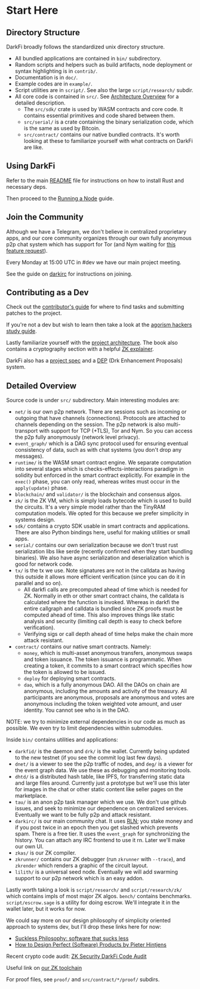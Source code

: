 # Start Here

## Directory Structure

DarkFi broadly follows the standardized unix directory structure.

* All bundled applications are contained in `bin/` subdirectory.
* Random scripts and helpers such as build artifacts, node deployment
  or syntax highlighting is in `contrib/`.
* Documentation is in `doc/`.
* Example codes are in `example/`.
* Script utilities are in `script/`. See also the large `script/research/`
  subdir.
* All core code is contained in `src/`.
  See [Architecture Overview](arch/overview.md) for a detailed description.
    * The `src/sdk/` crate is used by WASM contracts and core code.
      It contains essential primitives and code shared between them.
    * `src/serial/` is a crate containing the binary serialization code,
      which is the same as used by Bitcoin.
    * `src/contract/` contains our native bundled contracts. It's worth
      looking at these to familiarize yourself with what contracts on DarkFi
      are like.

## Using DarkFi

Refer to the main [README](../index.html) file for instructions on how to
install Rust and necessary deps.

Then proceed to the [Running a Node](testnet/node.md) guide.

## Join the Community

Although we have a Telegram, we don't believe in centralized proprietary apps,
and our core community organizes through our own fully anonymous p2p chat system
which has support for Tor (and Nym waiting for 
[this feature request](https://github.com/nymtech/nym/issues/3610)).

Every Monday at 15:00 UTC in #dev we have our main project meeting.

See the guide on [darkirc](misc/darkirc/darkirc.md) for instructions on joining.

## Contributing as a Dev

Check out the [contributor's guide](dev/contrib/contrib.md) for where to find
tasks and submitting patches to the project.

If you're not a dev but wish to learn then take a look at the
[agorism hackers study guide](dev/learn.md).

Lastly familiarize yourself with the [project architecture](arch/arch.md).
The book also contains a cryptography section with a helpful
[ZK explainer](crypto/zk_explainer.md).

DarkFi also has a [project spec](spec/crypto-schemes.md) and
a [DEP](dep/0001.md) (Drk Enhancement Proposals) system.

## Detailed Overview

Source code is under `src/` subdirectory. Main interesting modules are:

* `net/` is our own p2p network. There are sessions such as incoming or outgoing that have channels (connections). Protocols are attached to channels depending on the session. The p2p network is also multi-transport with support for TCP (+TLS), Tor and Nym. So you can access the p2p fully anonymously (network level privacy).
* `event_graph/` which is a DAG sync protocol used for ensuring eventual consistency of data, such as with chat systems (you don't drop any messages).
* `runtime/` is the WASM smart contract engine. We separate computation into several stages which is checks-effects-interactions paradigm in solidity but enforced in the smart contract explicitly. For example in the `exec()` phase, you can only read, whereas writes must occur in the `apply(update)` phase.
* `blockchain/` and `validator/` is the blockchain and consensus algos.
* `zk/` is the ZK VM, which is simply loads bytecode which is used to build the circuits. It's a very simple model rather than the TinyRAM computation models. We opted for this because we prefer simplicity in systems design.
* `sdk/` contains a crypto SDK usable in smart contracts and applications. There are also Python bindings here, useful for making utilities or small apps.
* `serial/` contains our own serialization because we don't trust rust serialization libs like serde (recently confirmed when they start bundling binaries). We also have async serialization and deserialization which is good for network code.
* `tx/` is the tx we use. Note signatures are not in the calldata as having this outside it allows more efficient verification (since you can do it in parallel and so on).
    * All darkfi calls are precomputed ahead of time which is needed for ZK. Normally in eth or other smart contract chains, the calldata is calculated where the function is invoked. Whereas in darkfi the entire callgraph and calldata is bundled since ZK proofs must be computed ahead of time. This also improves things like static analysis and security (limiting call depth is easy to check before verification).
    * Verifying sigs or call depth ahead of time helps make the chain more attack resistant.
* `contract/` contains our native smart contracts. Namely:
    * `money`, which is multi-asset anonymous transfers, anonymous swaps and token issuance. The token issuance is programmatic. When creating a token, it commits to a smart contract which specifies how the token is allowed to be issued.
    * `deploy` for deploying smart contracts.
    * `dao`, which is a fully anonymous DAO. All the DAOs on chain are anonymous, including the amounts and activity of the treasury. All participants are anonymous, proposals are anonymous and votes are anonymous including the token weighted vote amount, and user identity. You cannot see who is in the DAO.

NOTE: we try to minimize external dependencies in our code as much as possible. We even try to limit dependencies within submodules.

Inside `bin/` contains utilities and applications:

* `darkfid/` is the daemon and `drk/` is the wallet. Currently being updated to the new testnet (if you see the commit log last few days).
* `dnet/` is a viewer to see the p2p traffic of nodes, and `deg/` is a viewer for the event graph data. We use these as debugging and monitoring tools.
* `dhtd/` is a distributed hash table, like IPFS, for transferring static data and large files around. Currently just a prototype but we'll use this later for images in the chat or other static content like seller pages on the marketplace.
* `tau/` is an anon p2p task manager which we use. We don't use github issues, and seek to minimize our dependence on centralized services. Eventually we want to be fully p2p and attack resistant.
* `darkirc/` is our main community chat. It uses [RLN](crypto/rln.md); you stake money and if you post twice in an epoch then you get slashed which prevents spam. There is a free tier. It uses the `event_graph` for synchronizing the history. You can attach any IRC frontend to use it rn. Later we'll make our own UI.
* `zkas/` is our ZK compiler.
* `zkrunner/` contains our ZK debugger (run `zkrunner` with `--trace`), and `zkrender` which renders a graphic of the circuit layout.
* `lilith/` is a universal seed node. Eventually we will add swarming support to our p2p network which is an easy addon.

Lastly worth taking a look is `script/research/` and `script/research/zk/` which contains impls of most major ZK algos. `bench/` contains benchmarks.
`script/escrow.sage` is a utility for doing escrow. We'll integrate it in the wallet later, but it works for now.

We could say more on our design philosophy of simplicity oriented approach to systems dev, but I'll drop these links here for now:

* [Suckless Philosophy: software that sucks less](https://suckless.org/philosophy/)
* [How to Design Perfect (Software) Products  by Pieter Hintjens](http://hintjens.com/blog:19/noredirect/true)

Recent crypto code audit: [ZK Security DarkFi Code Audit](https://dark.fi/zksecurity-audit-q124.pdf)

Useful link on [our ZK toolchain](zkas/writing-zk-proofs.md)

For proof files, see `proof/` and `src/contract/*/proof/` subdirs.
